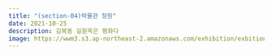 ```yaml
---
title: "(section-04)박물관 정원"
date: 2021-10-25
description: 김복동 길원옥은 평화다
image: https://wwm3.s3.ap-northeast-2.amazonaws.com/exhibition/exbition01/s3-item1.png
---
```

